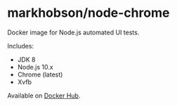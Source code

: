 # markhobson/node-chrome

Docker image for Node.js automated UI tests.

Includes:

* JDK 8
* Node.js 10.x
* Chrome (latest)
* Xvfb

Available on [Docker Hub](https://hub.docker.com/r/markhobson/node-chrome/).
